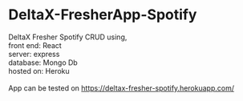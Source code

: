 # DeltaX-FresherApp-Spotify

DeltaX Fresher Spotify CRUD using, <br/>
front end: React <br/>
server: express <br/>
database: Mongo Db <br/>
hosted on: Heroku <br/>
<br/>
App can be tested on https://deltax-fresher-spotify.herokuapp.com/
